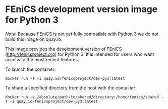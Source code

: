 # FEniCS development version image for Python 3

*Note*: Because FEniCS is not yet fully compatible with Python 3
we do not build this image on quay.io.

This image provides the development version of FEniCS
(<http://fenicsproject.org>) for Python 3. It is intended for users
who want access to the most recent features.

To launch the container:

    docker run -t -i quay.io/fenicsproject/dev-py3:latest

To share a specified directory from the host with the container:

    docker run -v /absolute/path/to/shared/directory:/home/fenics/shared -t -i quay.io/fenicsproject/dev-py3:latest
